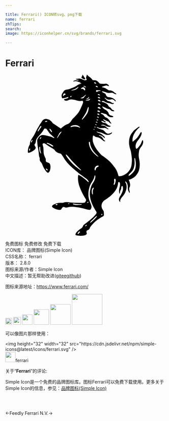 ```yaml
---

title: Ferrari() ICON转svg、png下载
name: ferrari
zhTips: 
search: 
image: https://iconhelper.cn/svg/brands/ferrari.svg

---
```


# Ferrari  <small style="font-size: 60%;font-weight: 100"></small>

<div id="svg" class="svg-wrap">
<svg role="img" xmlns="http://www.w3.org/2000/svg" viewBox="0 0 24 24"><title>Ferrari icon</title><path d="M20.51 9.773c-.096.13-.139.387-.278.602-.194.3-.473.665-.613.665-.075 0-.096-.171-.096-.171s-.097-.29.064-.655c.118-.258.183-.333.333-.527.14-.182.226-.279.322-.472.086-.172.108-.204.161-.473.011-.064-.01-.204-.075-.193-.086 0-.322.515-.569.805-.236.269-.677.613-.677.613s-.043.032-.043-.054c-.01-.075-.021-.3.022-.505.043-.204.107-.408.29-.72.204-.354.462-.6.59-.73.054-.053.215-.15.13-.204-.076-.043-.301.15-.473.28-.215.16-.29.204-.505.461a2.338 2.338 0 00-.268.365s-.204.333-.258.656c-.054.322-.054.504-.054.504s0 .29.032.462c.022.183.097.462.097.462s.108.311.15.505c.043.193.119.762.119.762s.053.408.021.795c-.032.386-.064.612-.107.73s-.161.43-.355.644c-.182.204-.225.237-.225.237s-.194.16-.355.247a3.727 3.727 0 01-.504.225 2.301 2.301 0 01-.269.032h-.14l-.042-.032-.022-.086s-.107-.419-.236-.687c-.108-.226-.333-.537-.333-.537s-.387-.526-.687-.816c-.344-.344-.73-.602-.967-.784a5.056 5.056 0 00-.28-.183s-.783-.784-1.062-1.407c-.194-.43-.322-.74-.269-1.213.011-.107.054-.312.075-.312l.14.043c.01.011.14.13.258.172a1.769 1.769 0 00.333.065c.053.021.15.053.214.086.065.032.162.096.162.096l.182.14.193.15s.108.075.14.086c.032.01.054.022.064.022h.043s.043-.011.054-.054c.01-.054-.054-.01-.15-.118a.697.697 0 01-.15-.183s-.022-.086-.108-.182c-.086-.097-.193-.183-.193-.183s-.075-.054-.183-.086c-.107-.032-.14-.032-.15-.075-.01-.043.129-.021.129-.021s.16.021.29.085c.129.065.204.14.204.14l.086.075.053.054.054.032s.054.054.064-.021c.011-.065-.01-.118-.021-.13l-.054-.053-.215-.182c-.064-.065-.107-.108-.171-.15a1.305 1.305 0 00-.28-.151c-.107-.043-.171-.032-.279-.086-.075-.032-.14-.054-.182-.118-.011-.01-.065-.054.032-.032.097.021.161.053.268.075.172.043.28.043.44.096.065.022.151.065.151.065l.204.086s.28.15.473.16a.933.933 0 00.418-.064.812.812 0 00.215-.128.476.476 0 00.054-.065l.021-.054v-.043c-.053-.064-.16.108-.333.14-.182.032-.171.054-.29.032a.477.477 0 01-.3-.15c-.172-.161-.236-.312-.462-.408a2.134 2.134 0 00-.268-.086s-.237-.075-.366-.15c-.096-.054-.3-.086-.236-.172.032-.043.29.107.483.129.14.021.237.01.344.01.107 0 .258-.032.28-.032.02-.01.107 0 .182.022.075.021.118.053.193.086.075.032.161.085.183.085l.043.011.021-.021.01-.022-.01-.021-.032-.022-.065-.043s-.096-.053-.182-.14c-.086-.085-.161-.182-.29-.225-.129-.043-.28-.064-.28-.064l-.15-.011-.064-.01s-.107-.033-.022-.054a.939.939 0 01.15-.033.494.494 0 01.248.011c.086.032.225.107.236.107.01.011.14.108.28.14.139.032.321.043.321.043l.086-.021.043-.011.033-.022-.011-.053s0-.043-.065-.054a.71.71 0 01-.311-.118c-.118-.086-.204-.172-.204-.172s-.086-.075-.258-.118c-.16-.043-.215-.043-.215-.043l-.053-.022-.118-.053s-.054-.032-.097-.086c-.043-.054-.107-.15.075-.097a.86.86 0 01.226.086s.096.097.182.107c.054.011.097.022.13-.021.053-.054-.098-.118-.205-.193-.086-.054-.172-.194-.172-.194s-.064-.053.032-.032c.097.022.269.13.269.13s.086.042.129.053c.032.01.118.064.16.086.033.01.13.032.194.064.086.054.129.14.172.172.043.032.075.086.129.097.054.01.064.032.096.01.033-.021.043-.032.043-.032s.011-.021-.043-.054a.57.57 0 01-.118-.118l-.021-.043-.01-.043-.055-.086-.096-.14s-.15-.203-.29-.278c-.129-.076-.226-.119-.226-.119s-.064-.032-.096-.053c-.054-.043-.076-.075-.118-.13-.054-.064-.076-.106-.14-.17-.118-.119-.483-.183-.344-.27.075-.042.172-.02.215-.01.043.01.14.054.236.086.065.021.108.021.172.043.065.021.14.032.172.053.032.022.064.065.086.076.01.01.097.15.247.225.15.075.225.129.376.14.118.01.311-.032.311-.032s.054-.022.01-.076c-.053-.053-.053-.064-.096-.075-.172-.064-.311-.043-.44-.172-.054-.053-.075-.064-.118-.15s-.022-.107-.054-.161c-.021-.054-.075-.129-.075-.129s-.161-.193-.333-.29a1.93 1.93 0 01-.333-.215c-.032-.021-.097-.107-.097-.107l-.053-.086-.032-.064c-.022-.119.193.032.311.075.193.064.29.15.483.215.108.032.172.032.28.075.182.075.236.257.43.279.106.01.321.054.278-.043-.043-.107-.257-.107-.365-.236-.054-.054-.054-.108-.107-.161-.086-.108-.29-.204-.29-.204s-.065-.054-.14-.204c-.064-.15-.225-.258-.515-.398-.194-.096-.58-.118-.43-.215.086-.064.161-.053.28-.021.117.043.16.097.257.14.097.043.14.053.161.064.022.01.097.043.13.043.02.01.182.032.225.043l.214.054.172.064s.086.032.14.032c.053 0 .14-.021.14-.021l.064-.043.01-.022s.033-.053-.053-.064c-.075-.01-.118-.01-.129-.01l-.075-.022-.032-.011s-.15-.118-.28-.172c-.14-.054-.16-.064-.16-.064l-.054-.011-.065-.01s-.054 0-.14-.076c-.085-.075-.118-.118-.193-.193l-.096-.097s-.086-.064-.086-.118c.01-.086.193.097.193.097l.129.086s.107.075.3.085c.194.011.43-.053.43-.053s.032-.022.14.01a.696.696 0 01.193.097l.086.075.129.14.021-.01c.011-.012.065-.065-.032-.183-.097-.119-.258-.226-.258-.226s-.214-.129-.43-.172c-.214-.043-.31-.043-.31-.043s-.162 0-.258-.107c-.097-.107-.161-.215-.161-.215l-.033-.15s-.053-.065-.16-.108c-.097-.043-.205-.107-.205-.107s-.16-.054-.172-.129c-.032-.14.269 0 .43.032.15.033.215.086.365.118a.915.915 0 00.344.033c.075 0 .118-.011.193-.022.075 0 .129-.01.204 0 .107.022.15.075.258.118.064.033.096.065.172.076.064.01.193.053.171-.011l-.032-.043c-.053-.075-.118-.075-.182-.13-.14-.106-.204-.192-.365-.268a.923.923 0 00-.29-.096c-.086-.01-.15.01-.237-.01-.096-.033-.129-.076-.225-.13-.15-.086-.236-.16-.398-.225-.107-.043-.29-.086-.29-.086l-.075-.011-.032-.01c-.15-.054.269-.173.462-.226.097-.022.14-.043.236-.032.086.01.183.128.28.075.139-.075-.162-.28-.258-.312-.13-.053-.355-.01-.355-.01l-.494-.011-.14-.022s-.085 0-.15-.075c-.064-.075-.311-.376-.59-.419-.29-.043-.376 0-.398-.021-.247-.387-.504-.473-.698-.655-.053-.054-.14-.172-.16-.161-.022.01-.055.172-.108.311-.065.161-.022.236.01.3.043.065.097.108-.01.173-.108.064-.247.043-.247.043s-.118-.022-.215-.076c-.097-.043-.3-.128-.3-.128S11.156.57 11.027.58c-.129.01-.14.021-.236.032-.054 0-.075 0-.129.01-.043.011-.097-.02-.097.033 0 .053.108.053.183.086.075.032.247.032.215.075-.043.043-.204.054-.215.043-.01 0-.118-.022-.204-.022-.14.011-.15.011-.355.108-.032.01-.021.086.043.064a1.12 1.12 0 01.301-.043c.129 0 .204.043.333.075.107.033.118.054.28.076.031 0 .096-.022.096.021 0 .022-.043.054-.043.054s-.097.021-.086.053c.021.043.107 0 .15 0s.108.011.097.054l-.021.032a2.294 2.294 0 00-.29.097c-.269.107-.376.236-.634.365-.247.118-.644.269-.644.269s-.119.064-.29.107c-.172.043-.183.032-.301.054a.567.567 0 00-.268.086.522.522 0 00-.15.118l-.151.225-.086.13c-.022.042-.043.064-.054.107-.021.053-.032.075-.043.128-.032.13 0 .204.022.333.01.033.01.054.021.086.01.032.054.065.054.065l.043.01s.15-.01.247-.032c.097-.021.236-.054.236-.054l.183-.053.118-.043s.075 0 .086.043c.01.032-.022.086-.022.086s-.064.032-.118.053c-.054.022-.182.054-.193.065l-.14.043-.118.01s-.021.011-.043.043c-.021.033-.021.033-.021.054.021.022.032.043.053.065.043.032.065.053.118.064.076.032.119.022.194.022a.582.582 0 00.268-.065c.086-.054.118-.054.236-.097a.554.554 0 01.119-.021c.204-.022.322.01.526.043.204.032.3.097.505.129.214.032.343.096.569.043.107-.022.172-.075.225.032.054.097.043.15.043.15s0 .065-.075.269c-.075.204-.311.709-.311.709l-.161.322s-.13.257-.43.59c-.3.333-.322.355-.322.355s-.161.118-.322.322c-.161.204-.161.28-.312.43a1.36 1.36 0 01-.268.225c-.118.075-.258.054-.634.311-.322.226-.494.409-.515.398-.022-.01-.13-.097-.172-.118l-.655-.44-.258-.172-.118-.076-.022-.043-.064-.086s-.097-.118-.215-.214a.916.916 0 00-.44-.237c-.183-.053-.3-.085-.483-.021a.642.642 0 00-.269.172c-.107.107-.129.193-.215.322s-.171.247-.214.311a3.36 3.36 0 00-.13.237s-.214.343-.332.569c-.14.247-.194.397-.322.633-.204.376-.494.763-.57.935a7.631 7.631 0 01-.085.193s-.022.097-.033.161c-.01.065-.01.172-.021.215a.303.303 0 01-.054.118c-.01.01-.129.258-.172.419-.043.161-.14.666-.021.73.118.065.988-.311 1.106-.676.075-.237-.236-.355-.15-.57.032-.075.053-.086.107-.16.086-.14.054-.43.215-.699.118-.193.354-.44.676-.805a3.51 3.51 0 00.398-.59s.043-.13.129-.108c.096.021.182.01.182.01l.043.033.086.086.129.193s.215.311.29.397c.075.086.15.15.258.237.118.107.16.16.311.279.215.172.14.236-.14.086a1.84 1.84 0 00-.365-.14c-.129-.032-.612-.161-.859-.193-.236-.032-.28-.022-.28-.022s-.117-.01-.257.075c-.14.086-.215.15-.215.15s-.16.183-.171.216c-.011.032-.086.16-.086.16s-.043.065-.054.14c-.022.075-.01.15-.01.15l.01.162.01.15s.033.376.108.752c.022.107.043.28.043.28l.054.386s.032.408.064.547c.032.13.054.14.075.226.043.161-.032.236.043.43.075.193.14.171.215.29.054.085.075.107.118.214.043.108.183.462.344.72.172.268.397.601.548.569.15-.032.257-.269.257-.269s.172-.461.065-.912c-.108-.462-.602-.247-.666-.58-.01-.076 0-.194 0-.194s-.01-.14-.032-.182c-.022-.043-.194-.365-.258-.634-.054-.204-.043-.859-.086-1.042-.118-.472-.129-.43-.064-.515.075-.086.14-.064.14-.064l.096.01.075.033.14.085.193.15.365.237s.204.118.29.161c.086.043.161.097.161.097l.097.064.16.118.033.033.022.043s.075.171.397.354c.258.15.483.107.58.225.021.022.204.269.29.42.107.171.236.375.279.44.043.064.311.397.311.397l.355.387.462.43.418.353.269.215s.236.226.505.408c.257.172.268.194.44.312.129.086.3.204.472.333.172.14.366.397.29.483-.053.032-.15-.107-.333-.269-.15-.128-.225-.193-.375-.3-.194-.15-.29-.226-.505-.355-.108-.064-.3-.182-.312-.16-.075.225-.064.44-.053.719.01.193.043.386.107.633.054.237.108.366.193.591.086.226.247.58.247.58l.247.494.226.376.118.193.043.065s.054.128 0 .214-.118.269-.215.28c-.096.021-.322.032-.322.032l-1.278-.022-.666-.053s-.075-.043-.461-.043c-.226 0-.409.096-.537.107-.108.01-.634-.032-.988.107-.333.14-.484.172-.602.387-.086.161.419.419.838.516.676.15.483-.14.74-.323.033-.021.044-.043.076-.053.172-.054.269.086.44.086.194 0 .301-.065.494-.097.978-.129 2.503.333 2.503.333s.375.118.547.086c.204-.043.161-.118.226-.236.053-.097.032-.119.043-.226 0-.064-.011-.097-.022-.161-.043-.183-.16-.44-.16-.44s-.087-.194-.119-.29c-.043-.14-.086-.226-.107-.376-.065-.398-.054-.365-.054-.59 0-.409.043-.634.15-1.032.161-.58.462-.827.688-1.385.064-.15.064-.365.14-.387.085-.01.074.269.031.43-.14.558-.483.794-.644 1.364-.118.44-.183.698-.15 1.149.01.247.107.633.107.633s.129.43.193.591c.065.161.194.43.194.43l.29.515.15.247s.107.097.054.258c-.054.16-.161.258-.29.397-.365.43-1.214 1.063-1.429 1.214-.3.225-.29.29-.311.354-.118.344-.462.354-.838.763-.086.085-.311.322-.268.526.021.075.945.236 1.482.01.419-.182.054-.386.172-.59.086-.15.3-.15.397-.28.161-.214.054-.203.193-.375.462-.559.763-.88 1.59-1.386.075-.043.215-.107.215-.107s.118-.054.16-.118c.054-.086.044-.161.044-.258 0-.064-.011-.097-.011-.161 0-.075.01-.118-.01-.193-.022-.118-.098-.215-.14-.28a.769.769 0 01-.162-.354.9.9 0 01.033-.601c.086-.226.279-.408.279-.408l.483-.323s.419-.3.548-.418c.14-.118.408-.365.601-.645.226-.311.344-.504.44-.88.033-.14.065-.355.065-.355s0-.15.086-.16c.086-.012.107.02.107.02s.075.044.097.258c.01.215-.054.462-.054.462s-.064.247-.086.398c-.01.096-.01.15-.01.257 0 .183.075.333.075.333s.043.032.043-.043c0-.086.021-.215.053-.343.033-.108.054-.086.118-.269.086-.236.011-.215.054-.354.022-.065.075-.13.14-.13.064 0 .075.087.075.087s.064.279.01.537c-.053.257-.246.612-.246.612l-.15.258s-.108.182-.151.3a.495.495 0 00-.032.301c.032.129.129.3.182.268.043-.032-.064-.14.065-.397.129-.258.3-.419.3-.419s.237-.279.344-.494c.097-.193.193-.504.193-.504s.076-.28.054-.516c-.01-.225-.054-.344-.054-.344l-.096-.171-.054-.13.022-.074c.021-.011.096.043.16.128a.854.854 0 01.162.344c.032.107.043.204.043.3 0 .087-.033.441.096.667.054.107.183.354.194.247.021-.247-.086-.366-.076-.591.011-.258.076-.193.097-.322.022-.14.054-.172.032-.355-.021-.171-.096-.397-.096-.397l-.075-.172-.033-.064s.022-.032.054-.032l.258-.086s.333-.15.462-.258c.14-.097.3-.269.3-.269s.215-.268.322-.461c.258-.484.258-1.096.247-1.375a4.55 4.55 0 00-.086-.623s-.085-.43-.064-.709c.022-.279.043-.408.043-.408s-.01-.279.226-.58c.236-.3.343-.494.386-.72.043-.192-.021-.504-.107-.386zM13.402 7.84c-.032 0-.075-.043-.075-.043s-.01-.01.022-.032c.032-.021.075-.01.075-.01l.032.01.054.075c-.01.032-.075.011-.108 0zm.13-.354c-.033-.01-.087-.043-.087-.043s-.01-.022.022-.043c.032-.022.086-.01.086-.01l.032.02c.01.011.064.065.064.087 0 .032-.075 0-.118-.011zm.117-.365c-.043-.011-.107-.054-.107-.054s-.01-.021.032-.043c.043-.021.108-.01.108-.01l.043.02c.021.022.075.076.075.108-.01.032-.108-.01-.15-.021zm.097-.333c-.043-.01-.107-.054-.107-.054s-.011-.021.032-.043c.043-.021.107-.01.107-.01l.043.02c.022.022.075.076.075.108-.01.022-.107-.021-.15-.021zm.097-.398c-.054-.01-.118-.064-.118-.064s-.011-.021.032-.054c.043-.032.118-.01.118-.01l.043.021c.021.022.086.086.086.118 0 .043-.118-.01-.161-.01zm.064-.43c-.064-.01-.15-.074-.15-.074s-.022-.033.043-.065c.053-.032.14-.021.14-.021l.053.032a.54.54 0 01.107.15c0 .043-.128-.01-.193-.021zm.043-.429a.522.522 0 01-.182-.096s-.022-.033.043-.076c.064-.042.171-.021.171-.021s.033.01.065.032c.032.032.118.13.129.183.01.053-.15-.01-.226-.022zm.065-.494c-.086-.01-.204-.107-.204-.107s-.022-.043.053-.086c.075-.054.194-.021.194-.021s.042.01.075.043c.032.032.14.15.15.204 0 .064-.183-.022-.268-.033zM13.97 3.04c-.065-.01-.15-.075-.15-.075s-.022-.022.042-.054c.065-.032.15-.01.15-.01s.033.01.054.031c.022.022.108.097.108.14 0 .032-.14-.021-.204-.032zm.236.483c.01.043-.14-.01-.215-.021a.503.503 0 01-.161-.086s-.021-.032.043-.065c.064-.043.15-.021.15-.021s.033.01.065.032a.566.566 0 01.118.161zm-.312.795c.065-.043.172-.022.172-.022s.032.011.065.033c.032.032.118.128.129.182.01.054-.15-.01-.226-.032-.075-.01-.183-.097-.183-.097s-.021-.021.043-.064zm.14-.365c-.075-.011-.183-.097-.183-.097s-.021-.032.043-.075c.065-.043.172-.022.172-.022s.032.011.065.033c.032.032.118.128.129.182.01.065-.15 0-.226-.021zm.14-1.611c.086.021.107.075.064.075-.043.01-.064.01-.097.01-.096 0-.085-.042-.214.022-.13.065-.033.032-.215.097-.172.064-.129-.108-.129-.108s.01-.032.032-.118.13 0 .204 0c.14 0 .258 0 .355.022zm-.484-.666l.054.032a.54.54 0 01.107.15c.011.044-.128-.01-.182-.02a.456.456 0 01-.15-.076s-.022-.032.043-.065c.053-.042.128-.021.128-.021zm-.386-.515c.053-.033.14-.022.14-.022l.053.032a.54.54 0 01.107.15c.011.044-.128-.01-.182-.02-.065-.012-.15-.076-.15-.076s-.022-.032.032-.064zm-.108 6.958c.033-.021.076-.01.076-.01l.032.01.053.076c0 .021-.064-.011-.096-.011s-.075-.043-.075-.043-.022-.01.01-.022zM8.891 3.008c-.032.021-.054.032-.097.064-.053.043-.107.15-.14.118-.042-.032-.02-.15-.02-.15s.032-.086.074-.172c.054-.086.119-.086.119-.086.064 0 .182.043.182.14.01.096-.064.053-.118.086zm.88.333s-.042.01-.053-.065c-.01-.075.054-.086.054-.086s.128-.064.128.022c.011.075-.128.129-.128.129zm1.15-1.461s-.14.226-.333.311c-.194.086-.322.13-.688.162-.053 0-.032-.033-.032-.033s.42-.118.655-.247a2.33 2.33 0 00.323-.214c.15-.13.075.021.075.021zm-7.217 9.3c0 .054-.064.15-.086.15-.021 0-.064-.096-.054-.15.011-.054.022-.204.108-.182.064.01.032.128.032.182zm.28-1.213s-.097.204-.13.118c-.032-.075.033-.215.033-.215.086-.075.118-.183.16-.14.033.043-.064.237-.064.237zm1.33-2.095c-.096.108-.396.677-.46.58-.065-.075.29-.612.364-.72.075-.117.14-.096.14-.096l.021.022c-.01 0 .033.107-.064.214zm.806-.848s-.214.043-.182-.032c.043-.075.193-.108.193-.108.118.022.14.033.129.086.01.054-.14.054-.14.054zm.87 1.504c-.096.096-.129-.033-.268-.194-.14-.15-.108-.279-.108-.279h.022l.021.01.054.022.032.032.108.108c.043.064.16.28.14.3zm-1.664 3.21c-.033 0-.065-.064-.065-.064s-.086-.129-.118-.225c-.032-.086-.043-.226-.043-.226s-.021-.183-.021-.247c.01-.086.01-.161.021-.204.01-.043.054-.032.054-.032.064 0 .064.053.064.053v.033s0 .193.011.343c0 .043.118.527.118.527s.022.043-.021.043zm-.022-2.255c-.075.118-.129.118-.129.118 0-.01-.021-.053.043-.182.065-.129.13-.118.13-.118l.02.021s.011.043-.064.161zm.763 4.5c.021-.043.16.064.16.064.054.011.108.108.108.108s.022.075-.043.096c-.064.033-.107-.032-.107-.032s-.14-.193-.118-.236zm1.01-3.286c-.151-.032-.473-.28-.602-.344-.13-.064-.344-.086-.247-.172.01-.01.021-.032.043-.032.021 0 .118.032.118.032l.236.097c.01 0 .129.054.226.107l.236.15.064.054c0 .022.075.14-.075.108zm1.31-2.137s-.183.247-.29.397c-.14.204-.312.516-.344.483-.033-.032.15-.376.247-.558.107-.226.268-.344.333-.365.14-.065.053.043.053.043zm-.58 10.75s0 .043-.076.096c-.075.054-.107.022-.118.022-.01 0-.086-.043-.086-.086.01-.043.129-.075.129-.075.204-.011.15.043.15.043zm1.664-.065c-.075-.01-.086-.032-.075-.043 0-.01.021-.032.107-.032s.086.043.086.043c0 .032-.032.043-.118.032zm1.911.108c-.16.043-.225.021-.365.032-.118.01-.171.021-.29.021-.204 0-.225.011-.515-.075-.054-.021-.118-.086-.097-.107.022-.033.065-.022.065-.022s.365.065.601.075c.172.011.258.022.43.011.096 0 .043-.01.193-.01.054-.011.021.064-.022.075zm1.02-.301a.433.433 0 01-.128.043c-.065.01-.032-.043-.032-.043s.043-.065.096-.097c.065-.032.097 0 .097 0 .021.043-.022.086-.032.097zm.795-2.062c-.075.161-.096.215-.107.365-.021.161.075.612-.075.44-.054-.075-.108-.43-.065-.601.076-.387.387-.494.247-.204zm-2.169 6.562c-.064.043.065.171-.14.16-.118-.01-.053-.117-.042-.128l.075-.108c.053-.075.086-.086.14-.118.053-.032.096.054.096.054s.021.032.021.075c0 .032-.096.022-.15.065zm1.128-1.085l-.097.075c-.01 0-.075.054-.097.022-.021-.033.011-.076.011-.086 0-.011.065-.086.118-.108.054-.032.086 0 .086 0 .032.075-.021.097-.021.097zm.504-18.815s-.043.14-.128.172c-.108.032-.516.043-.527.01-.01-.032.473-.075.655-.257.043-.043 0 .075 0 .075zm-.15-.354c.032-.054.01.086.01.086s-.031.14-.107.182c-.096.054-.332.118-.354.086 0-.021.311-.118.451-.354zm-.666-1.611s.043 0 .108.032c.064.043.107.172.107.172s.01.021-.043.021c-.032 0-.032-.053-.064-.075-.043-.032-.076-.043-.13-.064-.053-.022-.128.01-.139-.043 0-.065.161-.043.161-.043zm-.494.354s.022-.064.118-.118c.086-.054.204-.054.204-.054s.065 0 .14.054c.075.054.14.236.14.236s.021.118-.033.161c-.053.043-.14-.032-.182-.096a.271.271 0 00-.161-.108c-.086-.032-.215.065-.236 0 0-.021.01-.075.01-.075zm-.032 1.482c-.064.01-.021-.054-.021-.054s.182-.075.3-.14c.194-.096.559-.482.462-.3-.043.086-.172.193-.172.193s-.15.215-.182.247c-.14.108-.312.043-.387.054zM9.804 7.69l.01-.022s.323-.214.827-.15c.301.043.591.311.548.344-.043.032-.107 0-.129 0l-.107-.054-.161-.043s-.29-.064-.505-.054c-.215.011-.408.086-.408.086s-.086.043-.107-.01c-.011-.065.032-.097.032-.097zm.795 6.046c-.741-.57-1.644-1.729-1.536-1.836.097-.086.462.45 1.01 1.041.58.623 1.256 1.214 1.277 1.289.043.129-.472-.28-.751-.494zm1.686-8.022c-.312.537-.741.945-.741.945-.15.107-.054-.086-.054-.086s.419-.58.612-.988c.14-.29.226-.677.29-.752.15-.182.075.559-.107.88zm.859 5.885c-.322-.387-.559-.806-.634-1.332-.021-.118-.021-.29.086-.268.097.01.086.193.086.236.032.311.161.623.397.999.333.526.87.934.849.966-.054.054-.591-.365-.784-.601zm.096 10.041a7.728 7.728 0 01-.494.408h-.043v-.054l.011-.021.022-.032.021-.033.022-.032.064-.075.15-.14.15-.14.237-.235s.086-.097.118-.119c.032-.021.054-.042.086-.064.043-.021.097-.054.118-.032v.043c.01.032-.268.343-.462.526zm.666-7.947c-.14.097-.193.086-.279.183-.097.118-.129.515-.226.354-.096-.161-.032-.387.13-.558.193-.226.611-.15.375.021zm.505 7.066c.064-.021.097-.01.097-.01l.021.043c0 .01-.086.128-.129.128-.054-.01-.032-.075-.032-.075s-.022-.064.043-.086zm1.836-4.37c-.096-.065.054-.258.054-.42 0-.128-.021-.225-.021-.332 0-.108.107-.14.107-.14.021 0 .064.022.118.13.054.106-.086.869-.258.762zm3.286-3.072c-.021.451-.042.773-.311 1.117-.322.419-.88.848-.762.505.075-.204.569-.462.762-1.031.107-.344.129-.666.129-.666l-.022-.655s-.01-.054-.01-.129c.032-.086.075-.021.075-.021l.021.032c0 .021.13.526.118.848zm-8-12.747c.086.043.118.075.204.097.075.021.182.075.204.01.032-.064-.01-.15-.065-.225-.085-.14-.128-.172-.247-.365C11.608.044 11.587 0 11.544 0c0 0-.011.14-.054.225-.032.075-.118.13-.108.183.011.053.065.118.15.16Z"/></svg>
</div>
<detail full-name='ferrari'></detail>

<div class="detail-page">
<p>
<span><span class="badge-success badge">免费图标</span> <span class="badge-success badge">免费修改</span>  <span class="badge-success badge">免费下载</span> </span>
<br/>
<span>
ICON库：
<span class="badge-secondary badge">品牌图标(Simple Icon)</span> 
</span>
<br/>
<span>
CSS名称：
<span class="badge-secondary badge">ferrari</span> 
</span>

<br/>
<span>
版本：
<span class="badge-secondary badge">2.8.0</span> 
</span>
<br/>
<span>图标来源/作者：<span class="badge-light badge">Simple Icon</span></span> 
<br/>
<span class="zh-detail">中文描述：暂无<span class="help-link"><span>帮助改进</span>(<a href="https://gitee.com/liuwave/icon-helper/edit/master/json/brands/ferrari.json" target="_blank" rel="noopener noreferrer">gitee</a><a href="https://github.com/liuwave/icon-helper/edit/master/json/brands/ferrari.json" target="_blank" rel="noopener noreferrer">github</a></span>)</span><br/>
</p>
</div><div class="description description alert alert-light"><p>图标来源地址：<a href="https://www.ferrari.com/" target="_blank" rel="noopener noreferrer">https://www.ferrari.com/</a></p></div>
<div class="alert alert-dark">
<img height="21" width="21" src="https://cdn.jsdelivr.net/npm/simple-icons@latest/icons/ferrari.svg" />
<img height="24" width="24" src="https://cdn.jsdelivr.net/npm/simple-icons@latest/icons/ferrari.svg" />
<img height="32" width="32" src="https://cdn.jsdelivr.net/npm/simple-icons@latest/icons/ferrari.svg" />
<img height="48" width="48" src="https://cdn.jsdelivr.net/npm/simple-icons@latest/icons/ferrari.svg" />
<img height="64" width="64" src="https://cdn.jsdelivr.net/npm/simple-icons@latest/icons/ferrari.svg" />
<img height="96" width="96" src="https://cdn.jsdelivr.net/npm/simple-icons@latest/icons/ferrari.svg" />

</div>
<div>
  <p>可以像图片那样使用：    
  </p>
  <div class="alert alert-primary" style="font-size: 14px">
    &lt;img height="32" width="32" src="https://cdn.jsdelivr.net/npm/simple-icons@latest/icons/ferrari.svg" /&gt;
    <copy-btn content='<img height="32" width="32" src="https://cdn.jsdelivr.net/npm/simple-icons@latest/icons/ferrari.svg" />'></copy-btn>
  </div>
  <div class="alert alert-secondary">
    <img height="32" width="32" src="https://cdn.jsdelivr.net/npm/simple-icons@latest/icons/ferrari.svg" />ferrari
    <copy-btn content="ferrari" btn-title="复制图标名称"></copy-btn>
  </div>
</div>
<div class="icon-detail__container">
<p>关于“<b>Ferrari</b>”的评论:</p>
</div>
<Vssue title="关于“Ferrari”的评论" />
<div><p>Simple Icon是一个免费的品牌图标库。图标Ferrari可以免费下载使用。更多关于  Simple Icon的信息，参见：<a target="_blank" href="https://iconhelper.cn/brands.html">品牌图标(Simple Icon)</a>
</p></div>


<div style="padding:2rem 0 " class="page-nav"><p class="inner"><span class="prev">←<router-link to="/icon/feedly.html">Feedly</router-link></span> <span class="next"><router-link to="/icon/ferrari-n-v-dot.html">Ferrari N.V.</router-link>→</span></p></div>
